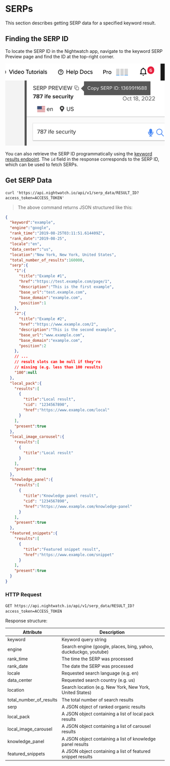 # SERPs

This section describes getting SERP data for a specified keyword result.

## Finding the SERP ID

To locate the SERP ID in the Nightwatch app, navigate to the keyword SERP Preview page and find the ID at the top-right corner.

![SERP ID Location in the app](../public/serp-id-location.png)

You can also retrieve the SERP ID programmatically using the [keyword results endpoint](/keyword-results/). The `id` field in the response corresponds to the SERP ID, which can be used to fetch SERPs.

## Get SERP Data

```shell
curl 'https://api.nightwatch.io/api/v1/serp_data/RESULT_ID?access_token=ACCESS_TOKEN'
```

> The above command returns JSON structured like this:

```json
{
  "keyword":"example",
  "engine":"google",
  "rank_time":"2019-08-25T03:11:51.614409Z",
  "rank_date":"2019-08-25",
  "locale":"en",
  "data_center":"us",
  "location":"New York, New York, United States",
  "total_number_of_results":160000,
  "serp":{
    "1":{
      "title":"Example #1",
      "href":"https://test.example.com/page/1",
      "description":"This is the first example",
      "base_url":"test.example.com",
      "base_domain":"example.com",
      "position":1
    },
    "2":{
      "title":"Example #2",
      "href":"https://www.example.com/2",
      "description":"This is the second example",
      "base_url":"www.example.com",
      "base_domain":"example.com",
      "position":2
    },
    // ...
    // result slots can be null if they're
    // missing (e.g. less than 100 results)
    "100":null
  },
  "local_pack":{
    "results":[
      {
        "title":"Local result",
        "cid": "1234567890",
        "href":"https://www.example.com/local"
      }
    ],
    "present":true
  },
  "local_image_carousel":{
    "results":[
      {
        "title":"Local result"
      }
    ],
    "present":true
  },
  "knowledge_panel":{
    "results":[
      {
        "title":"Knowledge panel result",
        "cid": "1234567890",
        "href":"https://www.example.com/knowledge-panel"
      }
    ],
    "present":true
  },
  "featured_snippets":{
    "results":[
      {
        "title":"Featured snippet result",
        "href":"https://www.example.com/snippet"
      }
    ],
    "present":true
  }
}
```

### HTTP Request

`GET https://api.nightwatch.io/api/v1/serp_data/RESULT_ID?access_token=ACCESS_TOKEN`

Response structure:

| Attribute               | Description                                                      |
|-------------------------|------------------------------------------------------------------|
| keyword                 | Keyword query string                                             |
| engine                  | Search engine (google, places, bing, yahoo, duckduckgo, youtube) |
| rank_time               | The time the SERP was processed                                  |
| rank_date               | The date the SERP was processed                                  |
| locale                  | Requested search language (e.g. en)                              |
| data_center             | Requested search country (e.g. us)                               |
| location                | Search location (e.g. New York, New York, United States)         |
| total_number_of_results | The total number of search results                               |
| serp                    | A JSON object of ranked organic results                          |
| local_pack              | A JSON object containing a list of local pack results            |
| local_image_carousel    | A JSON object containing a list of carousel results              |
| knowledge_panel         | A JSON object containing a list of knowledge panel results       |
| featured_snippets       | A JSON object containing a list of featured snippet results      |
